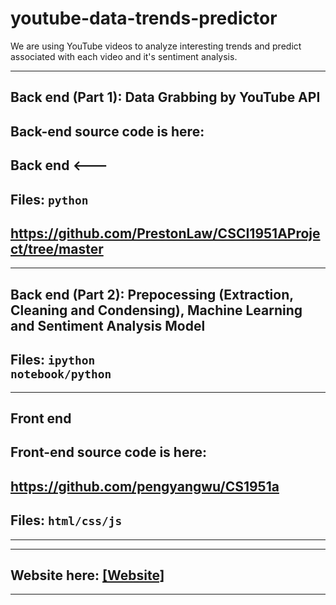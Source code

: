 # youtube-data-trends-predictor
We are using YouTube videos to analyze interesting trends and predict associated with each video and it's sentiment analysis.

---------------------------------------------------------
##        Back end (Part 1): Data Grabbing by YouTube API

## Back-end source code is here:

##        Back end  <---
##    Files:  <code>python</code>

## https://github.com/PrestonLaw/CSCI1951AProject/tree/master


---------------------------------------------------------
##        Back end (Part 2): Prepocessing (Extraction, Cleaning and Condensing), Machine Learning and Sentiment Analysis Model

##    Files:  <code>ipython notebook/python</code>


---------------------------------------------------------
##        Front end  

## Front-end source code is here:

## https://github.com/pengyangwu/CS1951a

##    Files:  <code>html/css/js </code>
---------------------------------------------------------


---------------------------------------------------------
##        Website here: [[Website]](https://pengyangwu.github.io/CS1951a/)
---------------------------------------------------------

